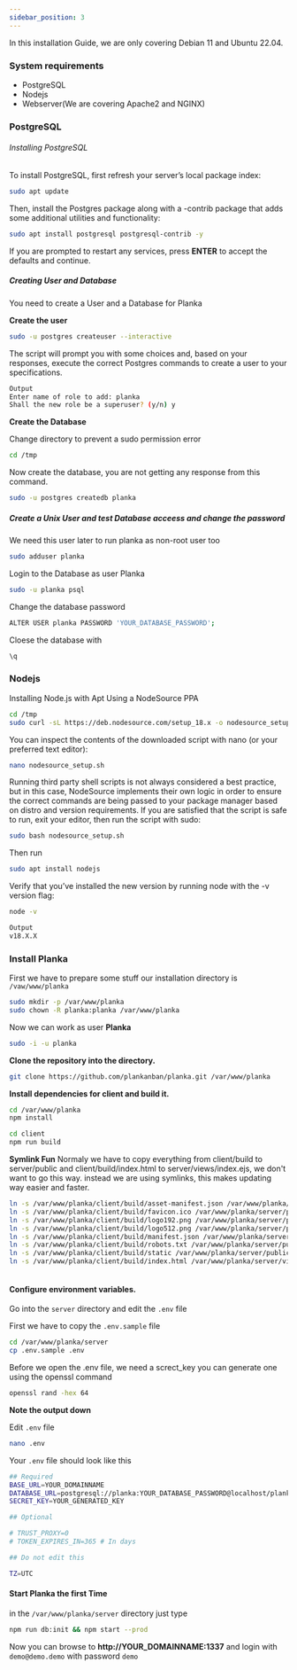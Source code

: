 ```yaml
---
sidebar_position: 3
---
```

In this installation Guide, we are only covering Debian 11 and Ubuntu 22.04.

### System requirements
 + PostgreSQL
 + Nodejs
 + Webserver(We are covering Apache2 and NGINX)



### PostgreSQL
###### Installing PostgreSQL

To install PostgreSQL, first refresh your server’s local package index:
```bash
sudo apt update
```

Then, install the Postgres package along with a -contrib package that adds some additional utilities and functionality:


```bash
sudo apt install postgresql postgresql-contrib -y
```

If you are prompted to restart any services, press **ENTER** to accept the defaults and continue.

##### Creating User and Database
You need to create a User and a Database for Planka

**Create the user**
```bash
sudo -u postgres createuser --interactive
```


The script will prompt you with some choices and, based on your responses, execute the correct Postgres commands to create a user to your specifications.

```bash
Output
Enter name of role to add: planka
Shall the new role be a superuser? (y/n) y
```



**Create the Database**

Change directory to prevent a sudo permission error 
```bash
cd /tmp
```

Now create the database, you are not getting any response from this command.
```bash
sudo -u postgres createdb planka
```



##### Create a Unix User and test Database acceess and change the password
We need this user later to run planka as non-root user too

```bash
sudo adduser planka
```


Login to the Database as user Planka 
```bash
sudo -u planka psql
```

Change the database password
```bash
ALTER USER planka PASSWORD 'YOUR_DATABASE_PASSWORD';
```

Cloese the database with

```bash
\q
```


### Nodejs
Installing Node.js with Apt Using a NodeSource PPA

```bash
cd /tmp
sudo curl -sL https://deb.nodesource.com/setup_18.x -o nodesource_setup.sh
```


You can inspect the contents of the downloaded script with nano (or your preferred text editor):
```bash
nano nodesource_setup.sh
```

Running third party shell scripts is not always considered a best practice, but in this case, NodeSource implements their own logic in order to ensure the correct commands are being passed to your package manager based on distro and version requirements. If you are satisfied that the script is safe to run, exit your editor, then run the script with sudo:
```bash
sudo bash nodesource_setup.sh
```

Then run 
```bash
sudo apt install nodejs
```

Verify that you’ve installed the new version by running node with the -v version flag:
```bash
node -v
```
```bash
Output
v18.X.X
```

### Install Planka
First we have to prepare some stuff 
our installation directory is `/vaw/www/planka`
```bash
sudo mkdir -p /var/www/planka
sudo chown -R planka:planka /var/www/planka
```

Now we can work as user **Planka**

```bash
sudo -i -u planka
```

**Clone the repository into the directory.**
```bash
git clone https://github.com/plankanban/planka.git /var/www/planka
```



**Install dependencies for client and build it.**

```bash
cd /var/www/planka
npm install

cd client
npm run build
```

**Symlink Fun**
Normaly we have to copy everything from client/build to server/public and client/build/index.html to server/views/index.ejs, we don't want to go this way.
instead we are using symlinks, this makes updating way easier and faster.


```bash
ln -s /var/www/planka/client/build/asset-manifest.json /var/www/planka/server/public/asset-manifest.json
ln -s /var/www/planka/client/build/favicon.ico /var/www/planka/server/public/favicon.ico
ln -s /var/www/planka/client/build/logo192.png /var/www/planka/server/public/logo192.png
ln -s /var/www/planka/client/build/logo512.png /var/www/planka/server/public/logo512.png
ln -s /var/www/planka/client/build/manifest.json /var/www/planka/server/public/manifest.json
ln -s /var/www/planka/client/build/robots.txt /var/www/planka/server/public/robots.txt
ln -s /var/www/planka/client/build/static /var/www/planka/server/public/static
ln -s /var/www/planka/client/build/index.html /var/www/planka/server/views/index.ejs
```





```bash

```

#### Configure environment variables.
Go into the ``server`` directory and edit the ``.env`` file

First we have to copy the ``.env.sample`` file
```bash
cd /var/www/planka/server
cp .env.sample .env
```

Before we open the .env file, we need a screct_key 
you can generate one using the openssl command 

```bash
openssl rand -hex 64
```
**Note the output down**


Edit ``.env`` file
```bash
nano .env
```

Your ``.env`` file should look like this 

```bash
## Required
BASE_URL=YOUR_DOMAINNAME
DATABASE_URL=postgresql://planka:YOUR_DATABASE_PASSWORD@localhost/planka
SECRET_KEY=YOUR_GENERATED_KEY

## Optional

# TRUST_PROXY=0
# TOKEN_EXPIRES_IN=365 # In days

## Do not edit this

TZ=UTC
```



#### Start Planka the first Time
in the ``/var/www/planka/server`` directory just type 

```bash
npm run db:init && npm start --prod
```

Now you can browse to **http://YOUR_DOMAINNAME:1337** and login with ``demo@demo.demo`` with password ``demo``
